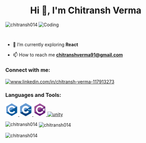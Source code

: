<h1 align="center">Hi 👋, I'm Chitransh Verma</h1>
<img align="right" alt="Coding" width="400" src="https://cdn.dribbble.com/users/1162077/screenshots/3848914/programmer.gif">
<p align="left"> <img src="https://komarev.com/ghpvc/?username=chitransh014&label=Profile%20views&color=0e75b6&style=flat" alt="chitransh014" /> </p>

<p align="left"> <a href="https://twitter.com/" target="blank"><img src="https://img.shields.io/twitter/follow/?logo=twitter&style=for-the-badge" alt="" /></a> </p>

- 🌱 I’m currently exploring **React**

- 📫 How to reach me **chitranshverma91@gmail.com**


<h3 align="left">Connect with me:</h3>
<p align="left">
<a href="https://linkedin.com/in/www.linkedin.com/in/chitransh-verma-117913273" target="blank"><img align="center" src="https://raw.githubusercontent.com/rahuldkjain/github-profile-readme-generator/master/src/images/icons/Social/linked-in-alt.svg" alt="www.linkedin.com/in/chitransh-verma-117913273" height="30" width="40" /></a>
</p>

<h3 align="left">Languages and Tools:</h3>
<p align="left"> <a href="https://www.cprogramming.com/" target="_blank" rel="noreferrer"> <img src="https://raw.githubusercontent.com/devicons/devicon/master/icons/c/c-original.svg" alt="c" width="40" height="40"/> </a> <a href="https://www.w3schools.com/cpp/" target="_blank" rel="noreferrer"> <img src="https://raw.githubusercontent.com/devicons/devicon/master/icons/cplusplus/cplusplus-original.svg" alt="cplusplus" width="40" height="40"/> </a> <a href="https://www.w3schools.com/cs/" target="_blank" rel="noreferrer"> <img src="https://raw.githubusercontent.com/devicons/devicon/master/icons/csharp/csharp-original.svg" alt="csharp" width="40" height="40"/> </a> <a href="https://unity.com/" target="_blank" rel="noreferrer"> <img src="https://www.vectorlogo.zone/logos/unity3d/unity3d-icon.svg" alt="unity" width="40" height="40"/> </a> </p>

<p><img align="left" src="https://github-readme-stats.vercel.app/api/top-langs?username=chitransh014&show_icons=true&locale=en&layout=compact" alt="chitransh014" /></p>

<p>&nbsp;<img align="center" src="https://github-readme-stats.vercel.app/api?username=chitransh014&show_icons=true&locale=en" alt="chitransh014" /></p>

<p><img align="center" src="https://github-readme-streak-stats.herokuapp.com/?user=chitransh014&" alt="chitransh014" /></p>
